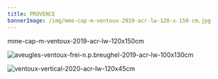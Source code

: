 ```yaml
---
title: PROVENCE
bannerImage: /img/mme-cap-m-ventoux-2019-acr-lw-120-x-150-cm.jpg
---
```

mme-cap-m-ventoux-2019-acr-lw-120x150cm

![](/img/aveugles-ventoux-2019-frei-n.-p.breughel-acr-lw-.jpg "aveugles-ventoux-frei-n.p.breughel-2019-acr-lw-100x130cm")

![](/img/ventoux-vertical-7.5.20-a-lw-ca-120-x-45-cm-.jpg "ventoux-vertical-2020-acr-lw-120x45cm")